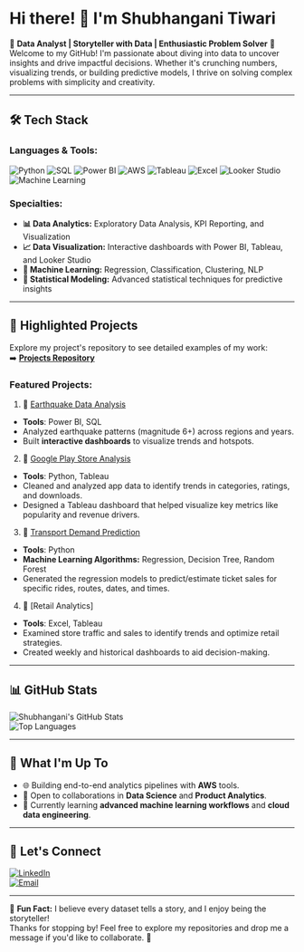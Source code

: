 # Hi there! 👋 I'm Shubhangani Tiwari

🌟 **Data Analyst | Storyteller with Data | Enthusiastic Problem Solver** 🌟  
Welcome to my GitHub! I'm passionate about diving into data to uncover insights and drive impactful decisions. Whether it's crunching numbers, visualizing trends, or building predictive models, I thrive on solving complex problems with simplicity and creativity.

---

## 🛠️ **Tech Stack**
### Languages & Tools:
![Python](https://img.shields.io/badge/Python-3670A0?style=for-the-badge&logo=python&logoColor=white)
![SQL](https://img.shields.io/badge/SQL-316192?style=for-the-badge&logo=postgresql&logoColor=white)
![Power BI](https://img.shields.io/badge/PowerBI-F2C811?style=for-the-badge&logo=powerbi&logoColor=black)
![AWS](https://img.shields.io/badge/AWS-232F3E?style=for-the-badge&logo=amazon-aws&logoColor=white)
![Tableau](https://img.shields.io/badge/Tableau-E97627?style=for-the-badge&logo=tableau&logoColor=white)
![Excel](https://img.shields.io/badge/Excel-217346?style=for-the-badge&logo=microsoft-excel&logoColor=white)
![Looker Studio](https://img.shields.io/badge/Looker%20Studio-4285F4?style=for-the-badge&logo=google&logoColor=white)
![Machine Learning](https://img.shields.io/badge/Machine%20Learning-4285F4?style=for-the-badge&logo=machinelearning&logoColor=black)



### Specialties:
- **📊 Data Analytics:** Exploratory Data Analysis, KPI Reporting, and Visualization
- **📈 Data Visualization:** Interactive dashboards with Power BI, Tableau, and Looker Studio
- **🤖 Machine Learning:** Regression, Classification, Clustering, NLP
- **🧠 Statistical Modeling:** Advanced statistical techniques for predictive insights

---
## 📂 **Highlighted Projects**
Explore my project's repository to see detailed examples of my work:  
➡️ **[Projects Repository](https://github.com/Shubhangani-Tiwari?tab=repositories)**  

### Featured Projects:

1. 🔹 [Earthquake Data Analysis](https://drive.google.com/file/d/1altRH3CMLmNPkh0TeVkZotIdj8m1Bvd1/view?usp=sharing)
- **Tools**: Power BI, SQL  
- Analyzed earthquake patterns (magnitude 6+) across regions and years.  
- Built **interactive dashboards** to visualize trends and hotspots.

2. 🔹 [Google Play Store Analysis](https://github.com/Shubhangani-Tiwari/Play-Store--Apps-Reviews-Project)
- **Tools**: Python, Tableau  
- Cleaned and analyzed app data to identify trends in categories, ratings, and downloads.  
- Designed a Tableau dashboard that helped visualize key metrics like popularity and revenue drivers.

3. 🔹 [Transport Demand Prediction](https://github.com/Shubhangani-Tiwari/Supervised-M.L-Project--Transport-Demand-Prediction)
- **Tools**: Python
- **Machine Learning Algorithms:** Regression, Decision Tree, Random Forest
- Generated the regression models to predict/estimate ticket sales for specific rides, routes, dates, and times.

4. 🔹 [Retail Analytics]
- **Tools**: Excel, Tableau  
- Examined store traffic and sales to identify trends and optimize retail strategies.  
- Created weekly and historical dashboards to aid decision-making.

---
## 📊 **GitHub Stats**

![Shubhangani's GitHub Stats](https://github-readme-stats.vercel.app/api?username=Shubhangani-Tiwari&show_icons=true&theme=radical)  
![Top Languages](https://github-readme-stats.vercel.app/api/top-langs/?username=Shubhangani-Tiwari&layout=compact&theme=radical)  

---

## 🚀 **What I'm Up To**
- 🌐 Building end-to-end analytics pipelines with **AWS** tools.  
- 🤝 Open to collaborations in **Data Science** and **Product Analytics**.  
- 📖 Currently learning **advanced machine learning workflows** and **cloud data engineering**.

---

## 🌟 **Let's Connect**
[![LinkedIn](https://img.shields.io/badge/LinkedIn-0A66C2?style=for-the-badge&logo=linkedin&logoColor=white)](https://www.linkedin.com/in/shubhangani)  
[![Email](https://img.shields.io/badge/Email-D14836?style=for-the-badge&logo=gmail&logoColor=white)](mailto:tiwarishubhangani@gmail.com)  


---

👀 **Fun Fact:** I believe every dataset tells a story, and I enjoy being the storyteller!  
Thanks for stopping by! Feel free to explore my repositories and drop me a message if you'd like to collaborate. 🚀


